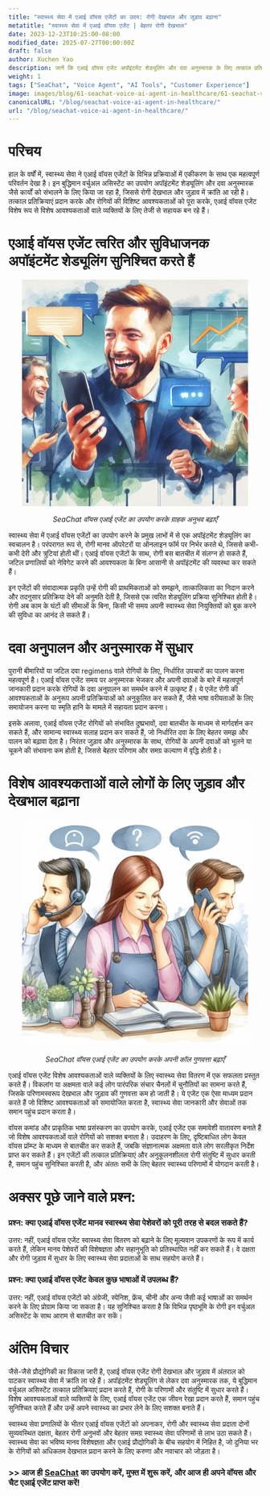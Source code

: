```yaml
---
title: "स्वास्थ्य सेवा में एआई वॉयस एजेंटों का उदय: रोगी देखभाल और जुड़ाव बढ़ाना"
metatitle: "स्वास्थ्य सेवा में एआई वॉयस एजेंट | बेहतर रोगी देखभाल"
date: 2023-12-23T10:25:00-08:00
modified_date: 2025-07-27T00:00:00Z
draft: false
author: Xuchen Yao
description: जानें कि एआई वॉयस एजेंट अपॉइंटमेंट शेड्यूलिंग और दवा अनुस्मारक के लिए तत्काल प्रतिक्रियाओं के साथ स्वास्थ्य सेवा को कैसे बदल रहे हैं, जिससे विशेष आवश्यकताओं वाले रोगियों को लाभ हो रहा है।
weight: 1
tags: ["SeaChat", "Voice Agent", "AI Tools", "Customer Experience"]
image: images/blog/61-seachat-voice-ai-agent-in-healthcare/61-seachat-voice-ai-agent-in-healthcare.png
canonicalURL: "/blog/seachat-voice-ai-agent-in-healthcare/"
url: "/blog/seachat-voice-ai-agent-in-healthcare/"
---
```


# परिचय

हाल के वर्षों में, स्वास्थ्य सेवा ने एआई वॉयस एजेंटों के विभिन्न प्रक्रियाओं में एकीकरण के साथ एक महत्वपूर्ण परिवर्तन देखा है। इन बुद्धिमान वर्चुअल असिस्टेंट का उपयोग अपॉइंटमेंट शेड्यूलिंग और दवा अनुस्मारक जैसे कार्यों को संभालने के लिए किया जा रहा है, जिससे रोगी देखभाल और जुड़ाव में क्रांति आ रही है। तत्काल प्रतिक्रियाएं प्रदान करके और रोगियों की विशिष्ट आवश्यकताओं को पूरा करके, एआई वॉयस एजेंट विशेष रूप से विशेष आवश्यकताओं वाले व्यक्तियों के लिए तेजी से सहायक बन रहे हैं।

# एआई वॉयस एजेंट त्वरित और सुविधाजनक अपॉइंटमेंट शेड्यूलिंग सुनिश्चित करते हैं

<center>
<img height="450px" src="/images/blog/50x-all-seachat-agents/stay-connected-using-seachat-agents.jpeg" alt="SeaChat वॉयस एआई एजेंट का उपयोग करके ग्राहक अनुभव बढ़ाएँ"/>

*SeaChat वॉयस एआई एजेंट का उपयोग करके ग्राहक अनुभव बढ़ाएँ*
</center>

स्वास्थ्य सेवा में एआई वॉयस एजेंटों का उपयोग करने के प्रमुख लाभों में से एक अपॉइंटमेंट शेड्यूलिंग का स्वचालन है। परंपरागत रूप से, रोगी मानव ऑपरेटरों या ऑनलाइन फॉर्म पर निर्भर करते थे, जिससे कभी-कभी देरी और त्रुटियां होती थीं। एआई वॉयस एजेंटों के साथ, रोगी बस बातचीत में संलग्न हो सकते हैं, जटिल प्रणालियों को नेविगेट करने की आवश्यकता के बिना आसानी से अपॉइंटमेंट की व्यवस्था कर सकते हैं।

इन एजेंटों की संवादात्मक प्रकृति उन्हें रोगी की प्राथमिकताओं को समझने, तात्कालिकता का निदान करने और तदनुसार प्रतिक्रिया देने की अनुमति देती है, जिससे एक त्वरित शेड्यूलिंग प्रक्रिया सुनिश्चित होती है। रोगी अब काम के घंटों की सीमाओं के बिना, किसी भी समय अपनी स्वास्थ्य सेवा नियुक्तियों को बुक करने की सुविधा का आनंद ले सकते हैं।

# दवा अनुपालन और अनुस्मारक में सुधार

पुरानी बीमारियों या जटिल दवा regimens वाले रोगियों के लिए, निर्धारित उपचारों का पालन करना महत्वपूर्ण है। एआई वॉयस एजेंट समय पर अनुस्मारक भेजकर और अपनी दवाओं के बारे में महत्वपूर्ण जानकारी प्रदान करके रोगियों के दवा अनुपालन का समर्थन करने में उत्कृष्ट हैं। ये एजेंट रोगी की आवश्यकताओं के अनुरूप अपनी प्रतिक्रियाओं को अनुकूलित कर सकते हैं, जैसे भाषा वरीयताओं के लिए समायोजन करना या स्मृति हानि के मामले में सहायता प्रदान करना।

इसके अलावा, एआई वॉयस एजेंट रोगियों को संभावित दुष्प्रभावों, दवा बातचीत के माध्यम से मार्गदर्शन कर सकते हैं, और सामान्य स्वास्थ्य सलाह प्रदान कर सकते हैं, जो निर्धारित दवा के लिए बेहतर समझ और पालन को बढ़ावा देता है। निरंतर जुड़ाव और अनुस्मारक के साथ, रोगियों के अपनी दवाओं को भूलने या चूकने की संभावना कम होती है, जिससे बेहतर परिणाम और समग्र कल्याण में वृद्धि होती है।

# विशेष आवश्यकताओं वाले लोगों के लिए जुड़ाव और देखभाल बढ़ाना

<center>
<img height="450px" src="/images/blog/50x-all-seachat-agents/transfer-to-and-from-ai-agent.jpeg" alt="SeaChat वॉयस एआई एजेंट का उपयोग करके अपनी कॉल गुणवत्ता बढ़ाएँ"/>

*SeaChat वॉयस एआई एजेंट का उपयोग करके अपनी कॉल गुणवत्ता बढ़ाएँ*
</center>


एआई वॉयस एजेंट विशेष आवश्यकताओं वाले व्यक्तियों के लिए स्वास्थ्य सेवा वितरण में एक सफलता प्रस्तुत करते हैं। विकलांग या अक्षमता वाले कई लोग पारंपरिक संचार चैनलों में चुनौतियों का सामना करते हैं, जिसके परिणामस्वरूप देखभाल और जुड़ाव की गुणवत्ता कम हो जाती है। ये एजेंट एक ऐसा माध्यम प्रदान करते हैं जो विशिष्ट आवश्यकताओं को समायोजित करता है, स्वास्थ्य सेवा जानकारी और सेवाओं तक समान पहुंच प्रदान करता है।

वॉयस कमांड और प्राकृतिक भाषा प्रसंस्करण का उपयोग करके, एआई एजेंट एक समावेशी वातावरण बनाते हैं जो विशेष आवश्यकताओं वाले रोगियों को सशक्त बनाता है। उदाहरण के लिए, दृष्टिबाधित लोग केवल वॉयस प्रॉम्प्ट के माध्यम से बातचीत कर सकते हैं, जबकि संज्ञानात्मक अक्षमता वाले लोग सरलीकृत निर्देश प्राप्त कर सकते हैं। इन एजेंटों की तत्काल प्रतिक्रियाएं और अनुकूलनशीलता रोगी संतुष्टि में सुधार करती है, समान पहुंच सुनिश्चित करती है, और अंततः सभी के लिए बेहतर स्वास्थ्य परिणामों में योगदान करती है।

# अक्सर पूछे जाने वाले प्रश्न:

### प्रश्न: क्या एआई वॉयस एजेंट मानव स्वास्थ्य सेवा पेशेवरों को पूरी तरह से बदल सकते हैं?
उत्तर: नहीं, एआई वॉयस एजेंट स्वास्थ्य सेवा वितरण को बढ़ाने के लिए मूल्यवान उपकरणों के रूप में कार्य करते हैं, लेकिन मानव पेशेवरों की विशेषज्ञता और सहानुभूति को प्रतिस्थापित नहीं कर सकते हैं। वे दक्षता और रोगी जुड़ाव में सुधार के लिए स्वास्थ्य सेवा प्रदाताओं के साथ सहयोग करते हैं।

### प्रश्न: क्या एआई वॉयस एजेंट केवल कुछ भाषाओं में उपलब्ध हैं?
उत्तर: नहीं, एआई वॉयस एजेंटों को अंग्रेजी, स्पेनिश, फ्रेंच, चीनी और अन्य जैसी कई भाषाओं का समर्थन करने के लिए प्रोग्राम किया जा सकता है। यह सुनिश्चित करता है कि विभिन्न पृष्ठभूमि के रोगी इन वर्चुअल असिस्टेंट के साथ आराम से बातचीत कर सकें।

# अंतिम विचार

जैसे-जैसे प्रौद्योगिकी का विकास जारी है, एआई वॉयस एजेंट रोगी देखभाल और जुड़ाव में अंतराल को पाटकर स्वास्थ्य सेवा में क्रांति ला रहे हैं। अपॉइंटमेंट शेड्यूलिंग से लेकर दवा अनुस्मारक तक, ये बुद्धिमान वर्चुअल असिस्टेंट तत्काल प्रतिक्रियाएं प्रदान करते हैं, रोगी के परिणामों और संतुष्टि में सुधार करते हैं। विशेष आवश्यकताओं वाले व्यक्तियों के लिए, एआई वॉयस एजेंट एक जीवन रेखा प्रदान करते हैं, समान पहुंच सुनिश्चित करते हैं और उन्हें अपने स्वास्थ्य का प्रभार लेने के लिए सशक्त बनाते हैं।

स्वास्थ्य सेवा प्रणालियों के भीतर एआई वॉयस एजेंटों को अपनाकर, रोगी और स्वास्थ्य सेवा प्रदाता दोनों सुव्यवस्थित दक्षता, बेहतर रोगी अनुभवों और बेहतर समग्र स्वास्थ्य सेवा परिणामों से लाभ उठा सकते हैं। स्वास्थ्य सेवा का भविष्य मानव विशेषज्ञता और एआई प्रौद्योगिकी के बीच सहयोग में निहित है, जो दुनिया भर के रोगियों को अधिकतम देखभाल प्रदान करने के लिए करुणा और नवाचार को जोड़ता है।


### >> आज ही [SeaChat](https://chat.seasalt.ai/?utm_source=blog) का उपयोग करें, मुफ्त में शुरू करें, और आज ही अपने वॉयस और चैट एआई एजेंट प्राप्त करें!
